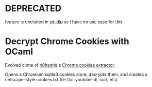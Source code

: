 DEPRECATED
==========

feature is uncluded in [yd-dlp](https://github.com/yt-dlp/yt-dlp) so I
have no use case for this

Decrypt Chrome Cookies with OCaml
=================================

Evolved clone of [n8henrie](https://n8henrie.com/)'s [Chrome cookies extractor](https://n8henrie.com/2014/05/decrypt-chrome-cookies-with-python/).

Opens a Chromium sqlite3 cookies store, decrypts them, and creates a
netscape-style cookies.txt file (for youtube-dl, curl, etc).
